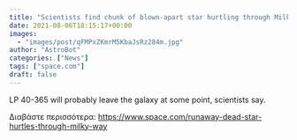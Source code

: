 ```yaml
---
title: "Scientists find chunk of blown-apart star hurtling through Milky Way at breakneck speed"
date: 2021-08-06T18:15:17+00:00
images:
  - "images/post/qFMPxZKmrM5KbaJsRz284m.jpg"
author: "AstroBot"
categories: ["News"]
tags: ["space.com"]
draft: false
---
```


LP 40-365 will probably leave the galaxy at some point, scientists say. 

Διαβάστε περισσότερα: https://www.space.com/runaway-dead-star-hurtles-through-milky-way
